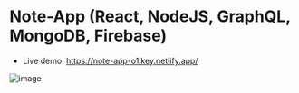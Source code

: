 # Note-App (React, NodeJS, GraphQL, MongoDB, Firebase)

- Live demo: https://note-app-o1lkey.netlify.app/

![image](https://github.com/o1Ikey/note-app/assets/157100620/6df3d5f8-22b2-4a3d-82f1-a8e0cf610064)
